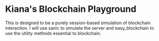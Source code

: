 # Kiana's Blockchain Playground

This is designed to be a purely session-based simulation of blockchain interaction.
I will use sanic to simulate the server and easy_blockchain to use the utility
methods essential to blockchain.
